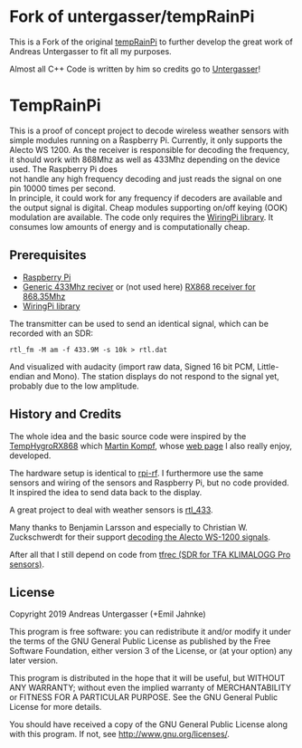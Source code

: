 
# Fork of untergasser/tempRainPi

This is a Fork of the original [tempRainPi](https://github.com/untergasser/tempRainPi) to further develop the great work of Andreas Untergasser to fit all my purposes.

Almost all C++ Code is written by him so credits go to [Untergasser](https://github.com/untergasser)!

# TempRainPi

This is a proof of concept project to decode wireless weather sensors with simple modules running on a Raspberry Pi. Currently, it only supports the Alecto WS 1200. As the receiver is responsible for decoding the frequency, it should work with 868Mhz as well as 433Mhz depending on the device used. The Raspberry Pi does  
not handle any high frequency decoding and just reads the signal on one pin 10000 times per second.  
In principle, it could work for any frequency if decoders are available and the output signal is digital. Cheap modules supporting on/off keying (OOK) modulation are available. The code only requires the [WiringPi library](http://wiringpi.com/). It consumes low amounts of energy and is computationally cheap.

## Prerequisites

- [Raspberry Pi](https://www.raspberrypi.org/)
- [Generic 433Mhz reciver](https://github.com/milaq/rpi-rf)
  or (not used here) [RX868 receiver for 868.35Mhz](http://www.elv.de/output/controller.aspx?cid=74&detail=10&detail2=42432)
- [WiringPi library](http://wiringpi.com/)

The transmitter can be used to send an identical signal, which can be recorded with an SDR:

`rtl_fm -M am -f 433.9M -s 10k > rtl.dat`

And visualized with audacity (import raw data, Signed 16 bit PCM, Little-endian and Mono).
The station displays do not respond to the signal yet, probably due to the low amplitude.

## History and Credits

The whole idea and the basic source code were inspired by the [TempHygroRX868](https://github.com/skaringa/TempHygroRX868) which [Martin Kompf](https://github.com/skaringa), whose [web page](https://www.kompf.de/tech/rxdec.html) I also really enjoy, developed.

The hardware setup is identical to [rpi-rf](https://github.com/milaq/rpi-rf). I furthermore use the same sensors and wiring of the sensors
and Raspberry Pi, but no code provided. It inspired the idea to send data back to the display.

A great project to deal with weather sensors is [rtl_433](https://github.com/merbanan/rtl_433).

Many thanks to Benjamin Larsson and especially to Christian W. Zuckschwerdt for their support [decoding the Alecto WS-1200 signals](https://github.com/merbanan/rtl_433_tests/tree/master/tests/alecto_ws_1200/01).

After all that I still depend on code from [tfrec (SDR for TFA KLIMALOGG Pro sensors)](https://github.com/baycom/tfrec).

## License

Copyright 2019 Andreas Untergasser (+Emil Jahnke)

This program is free software: you can redistribute it and/or modify
it under the terms of the GNU General Public License as published by
the Free Software Foundation, either version 3 of the License, or
(at your option) any later version.

This program is distributed in the hope that it will be useful,
but WITHOUT ANY WARRANTY; without even the implied warranty of
MERCHANTABILITY or FITNESS FOR A PARTICULAR PURPOSE. See the
GNU General Public License for more details.

You should have received a copy of the GNU General Public License
along with this program. If not, see <http://www.gnu.org/licenses/>.
